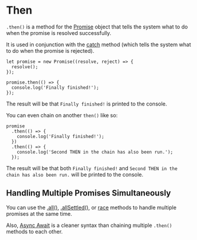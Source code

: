 # Then

`.then()` is a method for the [Promise](https://github.com/toddcf/code-snippets/blob/master/javascript/objects/promise/promise-overview.md) object that tells the system what to do when the promise is resolved successfully.

It is used in conjunction with the [catch](https://github.com/toddcf/code-snippets/blob/master/javascript/objects/promise/promise-methods/catch.md) method (which tells the system what to do when the promise is rejected).


```
let promise = new Promise((resolve, reject) => {
  resolve();
});

promise.then(() => {
  console.log('Finally finished!');
});
```

The result will be that `Finally finished!` is printed to the console.

You can even chain on another `then()` like so:

```
promise
  .then(() => {
    console.log('Finally finished!');
  })
  .then(() => {
    console.log('Second THEN in the chain has also been run.');
  });
```

The result will be that both `Finally finished!` and `Second THEN in the chain has also been run.` will be printed to the console.


## Handling Multiple Promises Simultaneously

You can use the [.all()](https://github.com/toddcf/code-snippets/blob/master/javascript/objects/promise/promise-methods/all.md), [.allSettled()](https://github.com/toddcf/code-snippets/blob/master/javascript/objects/promise/promise-methods/allSettled.md), or [race](https://github.com/toddcf/code-snippets/blob/master/javascript/objects/promise/promise-methods/race.md) methods to handle multiple promises at the same time.

Also, [Async Await]() is a cleaner syntax than chaining multiple `.then()` methods to each other.
